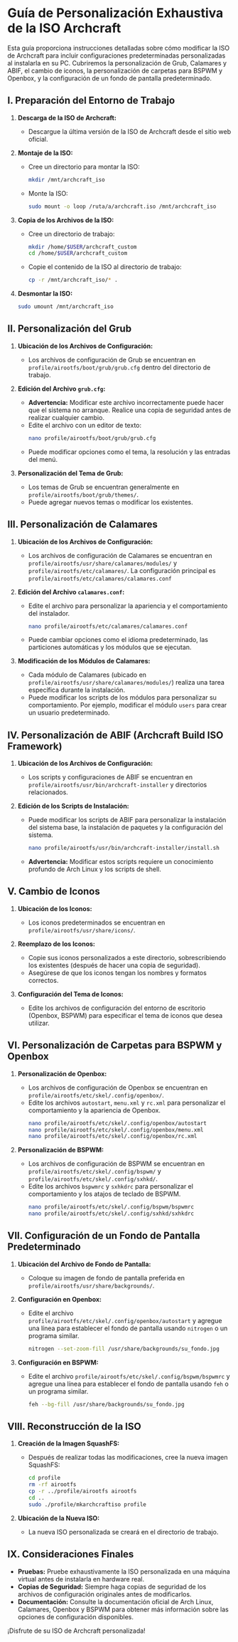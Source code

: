 # Guía de Personalización Exhaustiva de la ISO Archcraft

Esta guía proporciona instrucciones detalladas sobre cómo modificar la ISO de Archcraft para incluir configuraciones predeterminadas personalizadas al instalarla en su PC. Cubriremos la personalización de Grub, Calamares y ABIF, el cambio de iconos, la personalización de carpetas para BSPWM y Openbox, y la configuración de un fondo de pantalla predeterminado.

## I. Preparación del Entorno de Trabajo

1.  **Descarga de la ISO de Archcraft:**
    *   Descargue la última versión de la ISO de Archcraft desde el sitio web oficial.

2.  **Montaje de la ISO:**
    *   Cree un directorio para montar la ISO:
        ```bash
        mkdir /mnt/archcraft_iso
        ```
    *   Monte la ISO:
        ```bash
        sudo mount -o loop /ruta/a/archcraft.iso /mnt/archcraft_iso
        ```

3.  **Copia de los Archivos de la ISO:**
    *   Cree un directorio de trabajo:
        ```bash
        mkdir /home/$USER/archcraft_custom
        cd /home/$USER/archcraft_custom
        ```
    *   Copie el contenido de la ISO al directorio de trabajo:
        ```bash
        cp -r /mnt/archcraft_iso/* .
        ```

4.  **Desmontar la ISO:**
    ```bash
    sudo umount /mnt/archcraft_iso
    ```

## II. Personalización del Grub

1.  **Ubicación de los Archivos de Configuración:**
    *   Los archivos de configuración de Grub se encuentran en `profile/airootfs/boot/grub/grub.cfg` dentro del directorio de trabajo.

2.  **Edición del Archivo `grub.cfg`:**
    *   **Advertencia:** Modificar este archivo incorrectamente puede hacer que el sistema no arranque. Realice una copia de seguridad antes de realizar cualquier cambio.
    *   Edite el archivo con un editor de texto:
        ```bash
        nano profile/airootfs/boot/grub/grub.cfg
        ```
    *   Puede modificar opciones como el tema, la resolución y las entradas del menú.

3.  **Personalización del Tema de Grub:**
    *   Los temas de Grub se encuentran generalmente en `profile/airootfs/boot/grub/themes/`.
    *   Puede agregar nuevos temas o modificar los existentes.

## III. Personalización de Calamares

1.  **Ubicación de los Archivos de Configuración:**
    *   Los archivos de configuración de Calamares se encuentran en `profile/airootfs/usr/share/calamares/modules/` y `profile/airootfs/etc/calamares/`. La configuración principal es `profile/airootfs/etc/calamares/calamares.conf`

2.  **Edición del Archivo `calamares.conf`:**
    *   Edite el archivo para personalizar la apariencia y el comportamiento del instalador.
        ```bash
        nano profile/airootfs/etc/calamares/calamares.conf
        ```
    *   Puede cambiar opciones como el idioma predeterminado, las particiones automáticas y los módulos que se ejecutan.

3.  **Modificación de los Módulos de Calamares:**
    *   Cada módulo de Calamares (ubicado en `profile/airootfs/usr/share/calamares/modules/`) realiza una tarea específica durante la instalación.
    *   Puede modificar los scripts de los módulos para personalizar su comportamiento.  Por ejemplo, modificar el módulo `users` para crear un usuario predeterminado.

## IV. Personalización de ABIF (Archcraft Build ISO Framework)

1.  **Ubicación de los Archivos de Configuración:**
    *   Los scripts y configuraciones de ABIF se encuentran en `profile/airootfs/usr/bin/archcraft-installer` y directorios relacionados.

2.  **Edición de los Scripts de Instalación:**
    *   Puede modificar los scripts de ABIF para personalizar la instalación del sistema base, la instalación de paquetes y la configuración del sistema.
        ```bash
        nano profile/airootfs/usr/bin/archcraft-installer/install.sh
        ```
    *   **Advertencia:** Modificar estos scripts requiere un conocimiento profundo de Arch Linux y los scripts de shell.

## V. Cambio de Iconos

1.  **Ubicación de los Iconos:**
    *   Los iconos predeterminados se encuentran en `profile/airootfs/usr/share/icons/`.

2.  **Reemplazo de los Iconos:**
    *   Copie sus iconos personalizados a este directorio, sobrescribiendo los existentes (después de hacer una copia de seguridad).
    *   Asegúrese de que los iconos tengan los nombres y formatos correctos.

3.  **Configuración del Tema de Iconos:**
    *  Edite los archivos de configuración del entorno de escritorio (Openbox, BSPWM) para especificar el tema de iconos que desea utilizar.

## VI. Personalización de Carpetas para BSPWM y Openbox

1.  **Personalización de Openbox:**
    *   Los archivos de configuración de Openbox se encuentran en `profile/airootfs/etc/skel/.config/openbox/`.
    *   Edite los archivos `autostart`, `menu.xml` y `rc.xml` para personalizar el comportamiento y la apariencia de Openbox.
        ```bash
        nano profile/airootfs/etc/skel/.config/openbox/autostart
        nano profile/airootfs/etc/skel/.config/openbox/menu.xml
        nano profile/airootfs/etc/skel/.config/openbox/rc.xml
        ```

2.  **Personalización de BSPWM:**
    *   Los archivos de configuración de BSPWM se encuentran en `profile/airootfs/etc/skel/.config/bspwm/` y `profile/airootfs/etc/skel/.config/sxhkd/`.
    *   Edite los archivos `bspwmrc` y `sxhkdrc` para personalizar el comportamiento y los atajos de teclado de BSPWM.
        ```bash
        nano profile/airootfs/etc/skel/.config/bspwm/bspwmrc
        nano profile/airootfs/etc/skel/.config/sxhkd/sxhkdrc
        ```

## VII. Configuración de un Fondo de Pantalla Predeterminado

1.  **Ubicación del Archivo de Fondo de Pantalla:**
    *   Coloque su imagen de fondo de pantalla preferida en `profile/airootfs/usr/share/backgrounds/`.

2.  **Configuración en Openbox:**
    *   Edite el archivo `profile/airootfs/etc/skel/.config/openbox/autostart` y agregue una línea para establecer el fondo de pantalla usando `nitrogen` o un programa similar.
        ```bash
        nitrogen --set-zoom-fill /usr/share/backgrounds/su_fondo.jpg
        ```

3.  **Configuración en BSPWM:**
    *   Edite el archivo `profile/airootfs/etc/skel/.config/bspwm/bspwmrc` y agregue una línea para establecer el fondo de pantalla usando `feh` o un programa similar.
        ```bash
        feh --bg-fill /usr/share/backgrounds/su_fondo.jpg
        ```

## VIII. Reconstrucción de la ISO

1.  **Creación de la Imagen SquashFS:**
    *   Después de realizar todas las modificaciones, cree la nueva imagen SquashFS:
        ```bash
        cd profile
        rm -rf airootfs
        cp -r ../profile/airootfs airootfs
        cd ..
        sudo ./profile/mkarchcraftiso profile
        ```

2.  **Ubicación de la Nueva ISO:**
    *   La nueva ISO personalizada se creará en el directorio de trabajo.

## IX. Consideraciones Finales

*   **Pruebas:** Pruebe exhaustivamente la ISO personalizada en una máquina virtual antes de instalarla en hardware real.
*   **Copias de Seguridad:** Siempre haga copias de seguridad de los archivos de configuración originales antes de modificarlos.
*   **Documentación:** Consulte la documentación oficial de Arch Linux, Calamares, Openbox y BSPWM para obtener más información sobre las opciones de configuración disponibles.

¡Disfrute de su ISO de Archcraft personalizada!
